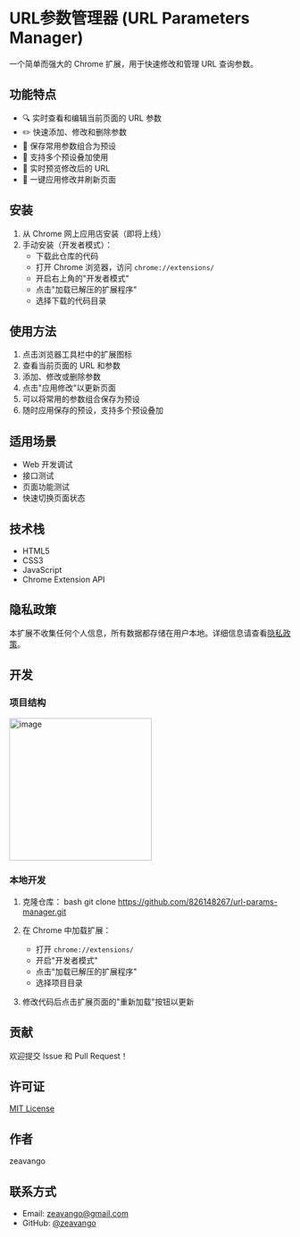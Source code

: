 # URL参数管理器 (URL Parameters Manager)

一个简单而强大的 Chrome 扩展，用于快速修改和管理 URL 查询参数。

## 功能特点

- 🔍 实时查看和编辑当前页面的 URL 参数
- ✏️ 快速添加、修改和删除参数
- 💾 保存常用参数组合为预设
- 🔄 支持多个预设叠加使用
- 👀 实时预览修改后的 URL
- 🚀 一键应用修改并刷新页面

## 安装

1. 从 Chrome 网上应用店安装（即将上线）
2. 手动安装（开发者模式）：
   - 下载此仓库的代码
   - 打开 Chrome 浏览器，访问 `chrome://extensions/`
   - 开启右上角的"开发者模式"
   - 点击"加载已解压的扩展程序"
   - 选择下载的代码目录

## 使用方法

1. 点击浏览器工具栏中的扩展图标
2. 查看当前页面的 URL 和参数
3. 添加、修改或删除参数
4. 点击"应用修改"以更新页面
5. 可以将常用的参数组合保存为预设
6. 随时应用保存的预设，支持多个预设叠加

## 适用场景

- Web 开发调试
- 接口测试
- 页面功能测试
- 快速切换页面状态

## 技术栈

- HTML5
- CSS3
- JavaScript
- Chrome Extension API

## 隐私政策

本扩展不收集任何个人信息，所有数据都存储在用户本地。详细信息请查看[隐私政策](privacy.html)。

## 开发

### 项目结构
<img width="255" alt="image" src="https://github.com/user-attachments/assets/f7c31041-942b-4caf-bd00-6d519ca0179f" />

### 本地开发

1. 克隆仓库：
bash git clone https://github.com/826148267/url-params-manager.git
2. 在 Chrome 中加载扩展：
   - 打开 `chrome://extensions/`
   - 开启"开发者模式"
   - 点击"加载已解压的扩展程序"
   - 选择项目目录

3. 修改代码后点击扩展页面的"重新加载"按钮以更新

## 贡献

欢迎提交 Issue 和 Pull Request！

## 许可证

[MIT License](LICENSE)

## 作者

zeavango

## 联系方式

- Email: zeavango@gmail.com
- GitHub: [@zeavango](https://github.com/826148267)
